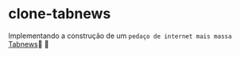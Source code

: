 # clone-tabnews
Implementando a construção de um `pedaço de internet mais massa` <a href="https://www.tabnews.com.br/inacio000/e-se-eu-te-contar-como-desenvolvi-uma-solucao-recentemente-no-meu-dormitorio-usando-nodejs-e-reactjs" target="_blank">Tabnews</a>🔗 🙂
